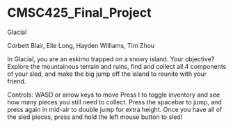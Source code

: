 # CMSC425_Final_Project
Glacial

Corbett Blair, Elie Long, Hayden Williams, Tim Zhou

In Glacial, you are an eskimo trapped on a snowy island. Your objective? Explore the mountainous terrain and ruins, find and collect all 4 components of your sled, and make the big jump off the island to reunite with your friend. 

Controls:
WASD or arrow keys to move
Press I to toggle inventory and see how many pieces you still need to collect.
Press the spacebar to jump, and press again in mid-air to double jump for extra height.
Once you have all of the sled pieces, press and hold the left mouse button to sled!
